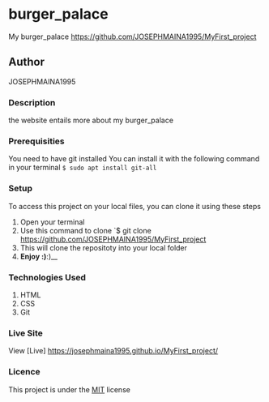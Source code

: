 # burger_palace
My burger_palace https://github.com/JOSEPHMAINA1995/MyFirst_project
## Author
JOSEPHMAINA1995
### Description
the website entails more about my burger_palace
### Prerequisities
You need to have git installed
You can install it with the following command in your terminal
`$ sudo apt install git-all`
### Setup
To access this project on your local files, you can clone it using these steps
1. Open your terminal
1. Use this command to clone `$ git clone
https://github.com/JOSEPHMAINA1995/MyFirst_project
1. This will clone the repositoty into your local folder
1. __Enjoy :)__:)__
### Technologies Used
1. HTML
1. CSS
1. Git
### Live Site
View [Live] https://josephmaina1995.github.io/MyFirst_project/
### Licence
This project is under the  [MIT](license) license
